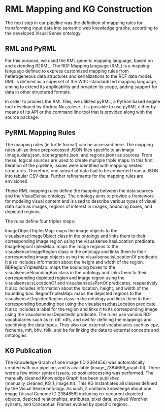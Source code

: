 # RML Mapping and KG Construction

The next step in our pipeline was the definition of mapping rules for transforming input data into semantic web knowledge graphs, according to the developed Visual Sense ontology.

## RML and PyRML

For this purpose, we used the RML generic mapping language, based on and extending R2RML. The RDF Mapping language (RML) is a mapping language defined to express customized mapping rules from heterogeneous data structures and serializations to the RDF data model. RML is defined as a superset of the W3C-standardized mapping language, aiming to extend its applicability and broaden its scope, adding support for data in other structured formats.

In order to process the RML files, we utilized pyRML, a Python based engine tool developed by Andrea Nuzzolese. It is possible to use pyRML either by means of its API or the command line tool that is provided along with the source package.

## PyRML Mapping Rules

The mapping rules (in turtle format) can be accessed here. The mapping rules utilize three preprocessed JSON files specific to an image (image_data.json, scenegraphs.json, and regions.json) as sources. From these, logical sources are used to create multiple triple maps. In this first iteration of the pipeline, issues were identified with mapping nested structures. Therefore, one subset of data had to be converted from a JSON into tabular CSV data. Further refinements for the mapping rules are envisioned.



These RML mapping rules define the mapping between the data sources and the VisualSense ontology. The ontology aims to provide a framework for modeling visual content and is used to describe various types of visual data such as images, regions of interest in images, bounding boxes, and depicted regions.

The rules define four triples maps:

ImageObjectTriplesMap: maps the image objects to the visualsense:ImageObject class in the ontology and links them to their corresponding image region using the visualsense:hasLocation predicate.
ImageRegionTriplesMap: maps the image regions to the visualsense:ImageRegion class in the ontology and links them to their corresponding image objects using the visualsense:isLocationOf predicate. It also includes information about the height and width of the region.
BBRegionTriplesMap: maps the bounding boxes to the visualsense:BoundingBox class in the ontology and links them to their corresponding depicted region and image region using the visualsense:isLocationOf and visualsense:isPartOf predicates, respectively. It also includes information about the location, height, and width of the bounding box.
RegionTriplesMap: maps the depicted regions to the visualsense:DepictedRegion class in the ontology and links them to their corresponding bounding box using the visualsense:hasLocation predicate. It also includes a label for the region and links it to its corresponding image using the visualsense:isDepictedIn predicate.
The rules use various RDF vocabularies such as rr, rdf, rdfs, and owl for defining the mappings and specifying the data types. They also use external vocabularies such as cpv, fschema, mft, bhv, folk, and be for linking the data to external concepts and ontologies.



## KG Publication
The Knowledge Graph of one image (ID 2384656) was automatically created with our pipeline, and is available (image_2384656_graph.ttl). There were a few minor syntax issues, so post-processing was performed. The manually cleaned Knowledge Graph has been published (manually_cleaned_KG_1_image.ttl). This KG instantiates all classes defined by the Visual Sense ontology. As such, it contains knowledge about one image (Visual Genome ID 2384656) including co-occurent depicted objects, depicted relationships, attributes, pixel data, evoked WordNet synsets, and Conceptual Frames evoked by specific regions.
